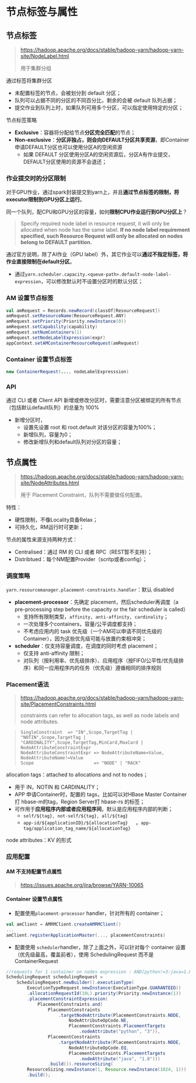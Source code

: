 # 节点标签与属性

## 节点标签

> https://hadoop.apache.org/docs/stable/hadoop-yarn/hadoop-yarn-site/NodeLabel.html
>
> 用于集群分组

通过标签将集群分区

- 未配置标签的节点，会被划分到 default 分区；
- 队列可以占据不同的分区的不同百分比，剩余的会被 default 队列占据；
- 提交作业到队列上时，如果队列可用多个分区，可以指定使用特定的分区；

节点标签策略

- **Exclusive**：容器将分配给节点**分区完全匹配**的节点；
- **Non-exclusive**：**分区非独占，则会向DEFAULT分区共享资源**，即Container申请DEFAULT分区也可以使用分区A的空闲资源
  - 如果 DEFAULT 分区使用分区A的空闲资源后，分区A有作业提交，DEFAULT分区使用的资源不会退还； 



### 作业提交时的分区限制

对于GPU作业，通过spark封装提交到yarn上，并且**通过节点标签的限制，将executor限制到GPU分区上运行**。

同一个队列，配CPU和GPU分区的容量，如何**限制CPU作业运行到GPU分区上**？

> Specify required node label in resource request, it will only be allocated when node has the same label. **If no node label requirement specified, such Resource Request will only be allocated on nodes belong to DEFAULT partition.**

通过官方说明，除了AI作业（GPU label）外，其它作业可以**通过不指定标签，将作业直接限制在default分区**。

- 通过`yarn.scheduler.capacity.<queue-path>.default-node-label-expression`，可以修改默认时不设置分区时的默认分区；



### AM 设置节点标签

```scala
val amRequest = Records.newRecord(classOf[ResourceRequest])
amRequest.setResourceName(ResourceRequest.ANY)
amRequest.setPriority(Priority.newInstance(0))
amRequest.setCapability(capability)
amRequest.setNumContainers(1)
amRequest.setNodeLabelExpression(expr)
appContext.setAMContainerResourceRequest(amRequest)
```

### Container 设置节点标签

```java
new ContainerRequest(..., nodeLabelExpresssion)
```



### API

通过 CLI 或者 Client API 新增或修改分区时，需要注意分区被绑定的所有节点（包括默认default队列）的总量为 100%

- 新增分区时，
  - 设置先设置 root 和 root.default 对该分区的容量为100%；
  - 新增队列，容量为0；
  - 修改新增队列和default队列对分区的容量；



## 节点属性

> https://hadoop.apache.org/docs/stable/hadoop-yarn/hadoop-yarn-site/NodeAttributes.html
>
> 用于 Placement Constraint，队列不需要做任何配置。

特性：

- 硬性限制，不像Locality具备Relax；
- 可持久化，RM运行时可更新；

节点的属性来源支持两种方式：

- Centralised：通过 RM 的 CLI 或者 RPC（REST暂不支持）；
- Distribtued：每个NM配置Provider（scritp或者config）；

### 调度策略

`yarn.resourcemanager.placement-constraints.handler`：默认 disabled

- **placement-processor**：先确定 placement，然后scheduler再调度（a pre-processing step before the capacity or the fair scheduler is called）
  - 支持所有限制类型，`affinity, anti-affinity, cardinality`；
  - 一次处理多个containers，容量/公平调度都支持；
  - 不考虑应用内的 task 优先级（一个AM可以申请不同优先级的Container），因为这些优先级可能与放置约束相冲突；
- **scheduler**：仅支持容量调度，在调度的同时考虑 placement；
  - 仅支持 anti-affinity 限制；
  - 对队列（按利用率、优先级排序）、应用程序（按FIFO/公平性/优先级排序）和同一应用程序内的任务（优先级）遵循相同的排序规则

### Placement语法

> https://hadoop.apache.org/docs/stable/hadoop-yarn/hadoop-yarn-site/PlacementConstraints.html
>
> constraints can refer to allocation tags, as well as node labels and node attributes.

> ```
> SingleConstraint  => "IN",Scope,TargetTag | "NOTIN",Scope,TargetTag | "CARDINALITY",Scope,TargetTag,MinCard,MaxCard | NodeAttributeConstraintExpr
> NodeAttributeConstraintExpr => NodeAttributeName=Value, NodeAttributeName!=Value
> Scope                       => "NODE" | "RACK"
> ```

allocation tags：attached to allocations and not to nodes；

- 用于 IN，NOTIN 和 CARDINALITY；
- APP 申请Container时，配置的 tags，比如可以对HBase Master Container 打 hbase-m的tag，Region Server打 hbase-rs 的标签；
- 可作用于**应用程序内部或者应用程序间**，默认是应用程序内部的判断；
  - `self/${tag}, not-self/${tag}, all/${tag}`
  - `app-id/${applicationID}/${allocationTag}	`，`app-tag/application_tag_name/${allocationTag}`

node attributes：KV 的形式



### 应用配置

#### AM 不支持配置节点属性

> https://issues.apache.org/jira/browse/YARN-10065

#### Container 设置节点属性

- 配置使用`placement-processor` handler，针对所有的 container；

```scala
val amClient = AMRMClient.createAMRMClient()
...
amClient.registerApplicationMaster(..., placementConstraints)
```

- 配置使用 `scheduler`handler，除了上面之外，可以针对每个 container 设置（优先级最高，覆盖前者），使用 SchedulingRequest 而不是 ContainerRequest

```java
//requests for 1 container on nodes expression : AND(python!=3:java=1.8)
SchedulingRequest schedulingRequest =
    SchedulingRequest.newBuilder().executionType(
        ExecutionTypeRequest.newInstance(ExecutionType.GUARANTEED))
        .allocationRequestId(10L).priority(Priority.newInstance(1))
        .placementConstraintExpression(
            PlacementConstraints.and(
                PlacementConstraints
                    .targetNodeAttribute(PlacementConstraints.NODE,
                        NodeAttributeOpCode.NE,
                        PlacementConstraints.PlacementTargets
                            .nodeAttribute("python", "3")),
                PlacementConstraints
                    .targetNodeAttribute(PlacementConstraints.NODE,
                        NodeAttributeOpCode.EQ,
                        PlacementConstraints.PlacementTargets
                            .nodeAttribute("java", "1.8")))
                .build()).resourceSizing(
        ResourceSizing.newInstance(1, Resource.newInstance(1024, 1)))
        .build();
```

